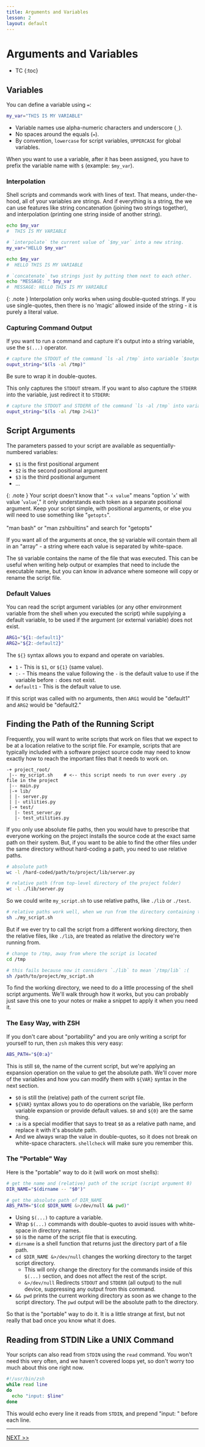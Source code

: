```yaml
---
title: Arguments and Variables
lesson: 2
layout: default
---
```


# Arguments and Variables

- TC
{:toc}

## Variables

You can define a variable using `=`:

```zsh
my_var="THIS IS MY VARIABLE"
```

- Variable names use alpha-numeric characters and underscore (`_`).
- No spaces around the equals (`=`).
- By convention, `lowercase` for script variables, `UPPERCASE` for global variables.

When you want to use a variable, after it has been assigned, you have to prefix the variable name with `$` (example: `$my_var`).

### Interpolation

Shell scripts and commands work with lines of text. That means, under-the-hood, all of your variables are strings. And if everything is a string, the we can use features like string concatenation (joining two strings together), and interpolation (printing one string inside of another string).

```zsh
echo $my_var
#  THIS IS MY VARIABLE

# `interpolate` the current value of `$my_var` into a new string.
my_var="HELLO $my_var"

echo $my_var
#  HELLO THIS IS MY VARIABLE

# `concatenate` two strings just by putting them next to each other.
echo "MESSAGE: " $my_var
#  MESSAGE: HELLO THIS IS MY VARIABLE
```

{: .note }
Interpolation only works when using double-quoted strings. If you use single-quotes, then there is no 'magic' allowed inside of the string - it is purely a literal value.

### Capturing Command Output

If you want to run a command and capture it's output into a string variable, use the `$(...)` operator.

```zsh
# capture the STDOUT of the command `ls -al /tmp` into variable `$output_string`
ouput_string="$(ls -al /tmp)"
```

Be sure to wrap it in double-quotes.

This only captures the `STDOUT` stream. If you want to also capture the `STDERR` into the variable, just redirect it to `STDERR`:

```zsh
# capture the STDOUT and STDERR of the command `ls -al /tmp` into variable `$output_string`
ouput_string="$(ls -al /tmp 2>&1)"
```

## Script Arguments

The parameters passed to your script are available as sequentially-numbered variables:

- `$1` is the first positional argument
- `$2` is the second positional argument
- `$3` is the third positional argument
- ...

{: .note }
Your script doesn't know that "`-x value`" means "option '`x`' with value '`value`'," it only understands each token as a separate positional argument. Keep your script simple, with positional arguments, or else you will need to use something like "`getopts`".
<br />
<br />
"man bash" or "man zshbuiltins" and search for "getopts"

If you want all of the arguments at once, the `$@` variable will contain them all in an "array" - a string where each value is separated by white-space.

The `$0` variable contains the name of the file that was executed. This can be useful when writing help output or examples that need to include the executable name, but you can know in advance where someone will copy or rename the script file.

### Default Values

You can read the script argument variables (or any other environment variable from the shell when you executed the script) while supplying a default variable, to be used if the argument (or external variable) does not exist.

```zsh
ARG1="${1:-default1}"
ARG2="${2:-default2}"
```

The `${}` syntax allows you to expand and operate on variables.

- `1` - This is `$1`, or `${1}` (same value).
- `:-` - This means the value following the `-` is the default value to use if the variable before `:` does not exist.
- `default1` - This is the default value to use.

If this script was called with no arguments, then `ARG1` would be "default1" and `ARG2` would be "default2."

## Finding the Path of the Running Script

Frequently, you will want to write scripts that work on files that we expect to be at a location relative to the script file. For example, scripts that are typically included with a software project source code may need to know exactly how to reach the important files that it needs to work on.

```text
-+ project_root/
 |-- my_script.sh    # <-- this script needs to run over every .py file in the project
 |-- main.py
 |-+ lib/
 | |- server.py
 | |- utilities.py
 |-+ test/
   |- test_server.py
   |- test_utilities.py
```

If you only use absolute file paths, then you would have to prescribe that everyone working on the project installs the source code at the exact same path on their system. But, if you want to be able to find the other files under the same directory without hard-coding a path, you need to use relative paths.

```zsh
# absolute path
wc -l /hard-coded/path/to/project/lib/server.py

# relative path (from top-level directory of the project folder)
wc -l ./lib/server.py
```

So we could write `my_script.sh` to use relative paths, like `./lib` or `./test`.

```zsh
# relative paths work well, when we run from the directory containing the script file
sh ./my_script.sh
```

But if we ever try to call the script from a different working directory, then the relative files, like `./lib`, are treated as relative the directory we're running from.

```zsh
# change to /tmp, away from where the script is located
cd /tmp

# this fails because now it considers `./lib` to mean `/tmp/lib` :(
sh /path/to/project/my_script.sh
```

To find the working directory, we need to do a little processing of the shell script arguments. We'll walk through how it works, but you can probably just save this one to your notes or make a snippet to apply it when you need it.

### The Easy Way, with ZSH

If you don't care about "portability" and you are only writing a script for yourself to run, then `zsh` makes this very easy:

```zsh
ABS_PATH="${0:a}"
```

This is still `$0`, the name of the current script, but we're applying an expansion operation on the value to get the absolute path. We'll cover more of the variables and how you can modify them with `${VAR}` syntax in the next section.

- `$0` is still the (relative) path of the current script file.
- `${VAR}` syntax allows you to do operations on the variable, like perform variable expansion or provide default values. `$0` and `${0}` are the same thing.
- `:a` is a special modifier that says to treat `$0` as a relative path name, and replace it with it's absolute path.
- And we always wrap the value in double-quotes, so it does not break on white-space characters. `shellcheck` will make sure you remember this.

### The "Portable" Way

Here is the "portable" way to do it (will work on most shells):

```zsh
# get the name and (relative) path of the script (script argument 0)
DIR_NAME="$(dirname -- "$0")"

# get the absolute path of DIR_NAME
ABS_PATH="$(cd $DIR_NAME &>/dev/null && pwd)"
```

- Using `$(...)` to capture a variable.
- Wrap `$(...)` commands with double-quotes to avoid issues with white-space in directory names.
- `$0` is the name of the script file that is executing.
- `dirname` is a shell function that returns just the directory part of a file path.
- `cd $DIR_NAME &>/dev/null` changes the working directory to the target script directory.
  - This will only change the directory for the commands inside of this `$(...)` section, and does not affect the rest of the script.
  - `&>/dev/null` Redirects `STDOUT` and `STDERR` (all output) to the null device, suppressing any output from this command.
- `&& pwd` prints the current working directory as soon as we change to the script directory. The `pwd` output will be the absolute path to the directory.

So that is the "portable" way to do it. It is a little strange at first, but not really that bad once you know what it does.

## Reading from STDIN Like a UNIX Command

Your scripts can also read from `STDIN` using the `read` command. You won't need this very often, and we haven't covered loops yet, so don't worry too much about this one right now.

```zsh
#!/usr/bin/zsh
while read line
do
  echo "input: $line"
done
```

This would echo every line it reads from `STDIN`, and prepend "input: " before each line.

---

[NEXT >>](./03_conditionals_and_loops)
